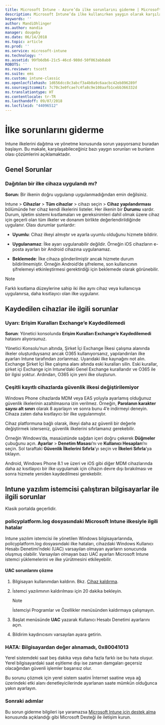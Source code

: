 ```yaml
---
title: Microsoft Intune - Azure’da ilke sorunlarını giderme | Microsoft Docs
description: Microsoft Intune’da ilke kullanırken yaygın olarak karşılaşılan problemler veya sorunlar ve bunların çözümleri
keywords: ''
author: MandiOhlinger
ms.author: mandia
manager: dougeby
ms.date: 06/14/2018
ms.topic: article
ms.prod: ''
ms.service: microsoft-intune
ms.technology: ''
ms.assetid: 99fb6db6-21c5-46cd-980d-50f063ab8ab8
ROBOTS: ''
ms.reviewer: tscott
ms.suite: ems
ms.custom: intune-classic
ms.openlocfilehash: 1d656dcc8c3abcf3a4b0a9c6aacbc42eb896289f
ms.sourcegitcommit: 7c70c3e0fcae7c4fa8c9e108aafb1cebb366332d
ms.translationtype: HT
ms.contentlocale: tr-TR
ms.lasthandoff: 09/07/2018
ms.locfileid: "44096512"
---
```

# <a name="troubleshoot-policies-in-intune"></a>İlke sorunlarını giderme

Intune ilkelerini dağıtma ve yönetme konusunda sorun yaşıyorsanız buradan başlayın. Bu makale, karşılaşabileceğiniz bazı yaygın sorunları ve bunların olası çözümlerini açıklamaktadır.

## <a name="general-issues"></a>Genel Sorunlar

### <a name="was-a-deployed-policy-applied-to-the-device"></a>Dağıtılan bir ilke cihaza uygulandı mı?
**Sorun:** Bir ilkenin doğru uygulanıp uygulanmadığından emin değilsiniz.

Intune > **Cihazlar** > **Tüm cihazlar** > cihazı seçin > **Cihaz yapılandırması** bölümünde her cihaz kendi ilkelerini listeler. Her ilkenin bir **Durumu** vardır. Durum, işletim sistemi kısıtlamaları ve gereksinimleri dahil olmak üzere cihaz için geçerli olan tüm ilkeler ve donanım birlikte değerlendirildiğinde uygulanır. Olası durumlar şunlardır:

- **Uyumlu**: Cihaz ilkeyi almıştır ve ayarla uyumlu olduğunu hizmete bildirir.

- **Uygulanamaz**: İlke ayarı uygulanabilir değildir. Örneğin iOS cihazların e-posta ayarları bir Android cihazına uygulanamaz.

- **Beklemede**: İlke cihaza gönderilmiştir ancak hizmete durum bildirilmemiştir. Örneğin Android’de şifreleme, son kullanıcının şifrelemeyi etkinleştirmesi gerektirdiği için beklemede olarak görünebilir.

> [!NOTE]
> Farklı kısıtlama düzeylerine sahip iki ilke aynı cihaz veya kullanıcıya uygulanırsa, daha kısıtlayıcı olan ilke uygulanır.

## <a name="issues-with-enrolled-devices"></a>Kaydedilen cihazlar ile ilgili sorunlar

### <a name="alert-saving-of-access-rules-to-exchange-has-failed"></a>Uyarı: Erişim Kuralları Exchange’e Kaydedilemedi
**Sorun**: Yönetici konsolunda **Erişim Kuralları Exchange’e Kaydedilemedi**  hatasını alıyorsunuz.

Yönetici Konsolu’nun altında, Şirket İçi Exchange İlkesi çalışma alanında ilkeler oluşturduysanız ancak O365 kullanıyorsanız, yapılandırılan ilke ayarları Intune tarafından zorlanmaz. Uyarıdaki ilke kaynağını not alın.  Exchange Şirket İçi İlke çalışma alanı altında eski kuralları silin. Eski kurallar, şirket içi Exchange için Intune’daki Genel Exchange kurallarıdır ve O365 ile bir ilgisi yoktur. Ardından, O365 için yeni ilke oluşturun.

### <a name="cannot-change-security-policy-for-various-enrolled-devices"></a>Çeşitli kayıtlı cihazlarda güvenlik ilkesi değiştirilemiyor
Windows Phone cihazlarda MDM veya EAS yoluyla ayarlamış olduğunuz güvenlik ilkelerinin azaltılmasına izin verilmez. Örneğin, **Parolanın karakter sayısı alt sınırı** olarak 8 ayarlayın ve sonra bunu 4’e indirmeyi deneyin. Cihaza zaten daha kısıtlayıcı bir ilke uygulanmıştır.

Cihaz platformuna bağlı olarak, ilkeyi daha az güvenli bir değerle değiştirmek isterseniz, güvenlik ilkelerini sıfırlamanız gerekebilir.

Örneğin Windows’da, masaüstünde sağdan içeri doğru çekerek **Düğmeler** çubuğunu açın. **Ayarlar** > **Denetim Masası**’nı ve **Kullanıcı Hesapları**’nı seçin. Sol taraftaki **Güvenlik İlkelerini Sıfırla**’yı seçin ve **İlkeleri Sıfırla**’ya tıklayın.

Android, Windows Phone 8.1 ve üzeri ve iOS gibi diğer MDM cihazlarında daha az kısıtlayıcı bir ilke uygulamak için cihazın devre dışı bırakılması ve sonra hizmete yeniden kaydedilmesi gerekebilir.

## <a name="issues-with-pcs-that-run-the-intune-software-client"></a>Intune yazılım istemcisi çalıştıran bilgisayarlar ile ilgili sorunlar

Klasik portalda geçerlidir.

### <a name="microsoft-intune-policy-related-errors-in-policyplatformlog"></a>policyplatform.log dosyasındaki Microsoft Intune ilkesiyle ilgili hatalar
Intune yazılım istemcisi ile yönetilen Windows bilgisayarlarında, policyplatform.log dosyasındaki ilke hataları, cihazdaki Windows Kullanıcı Hesabı Denetimi’ndeki (UAC) varsayılan olmayan ayarların sonucunda oluşmuş olabilir. Varsayılan olmayan bazı UAC ayarları Microsoft Intune istemci yüklemelerini ve ilke yürütmesini etkileyebilir.

#### <a name="resolve-uac-issues"></a>UAC sorunlarını çözme

1. Bilgisayarı kullanımdan kaldırın. Bkz. [Cihaz kaldırma](devices-wipe.md).

2. İstemci yazılımının kaldırılması için 20 dakika bekleyin.

    > [!NOTE]
    > İstemciyi Programlar ve Özellikler menüsünden kaldırmaya çalışmayın.

3. Başlat menüsünde **UAC** yazarak Kullanıcı Hesabı Denetimi ayarlarını açın.

4. Bildirim kaydırıcısını varsayılan ayara getirin.

### <a name="error-cannot-obtain-the-value-from-the-computer-0x80041013"></a>HATA: Bilgisayardan değer alınamadı, 0x80041013
Yerel sistemdeki saat beş dakika veya daha fazla farklı ise bu hata oluşur. Yerel bilgisayardaki saat eşitleme dışı ise zaman damgaları geçersiz olacağından güvenli işlemler başarısız olur.

Bu sorunu çözmek için yerel sistem saatini İnternet saatine veya ağ üzerindeki etki alanı denetleyicilerinde ayarlanan saate mümkün olduğunca yakın ayarlayın.

### <a name="next-steps"></a>Sonraki adımlar
Bu sorun giderme bilgileri işe yaramazsa [Microsoft Intune için destek alma](get-support.md) konusunda açıklandığı gibi Microsoft Desteği ile iletişim kurun.
